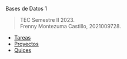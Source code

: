 Bases de Datos 1

> TEC Semestre II 2023.  
> Frenny Montezuma Castillo, 2021009728.

- [Tareas](tareas/README.md)
- [Proyectos](proyectos/README.md)
- [Quices](quices/README.md)
